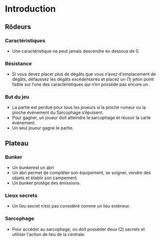 # Introduction
## Rôdeurs
### Caractéristiques 
- Une caractéristique ne peut jamais descendre en dessous de 0.
### Résistance
- Si vous devez placer plus de dégâts que vous n’avez d'emplacement de dégâts, défaussez les dégâts excédentaires et placez un (1) jeton point faible sur l’une des caractéristiques qui n’en possède pas encore un.
### But du jeu
- La partie est perdue pour tous les joueurs si la pioche rumeur ou la pioche événement du Sarcophage s’épuisent.
- Pour gagner, un joueur doit atteindre le sarcophage et réussir la carte événement.
- Un seul joueur gagne le partie.
## Plateau
### Bunker
- Un bunkerest un abri
- Un abri permet de compléter son équipement, se soigner, vendre des objets et établir son campement.
- Un bunker protège des émissions.
### Lieux secrets
- Un lieu secret n’est pas considéré comme un lieu extérieur.
### Sarcophage
- Pour accéder au sarcophage, on doit posséder deux (2) secrets et utiliser l'action de lieu de la centrale.
